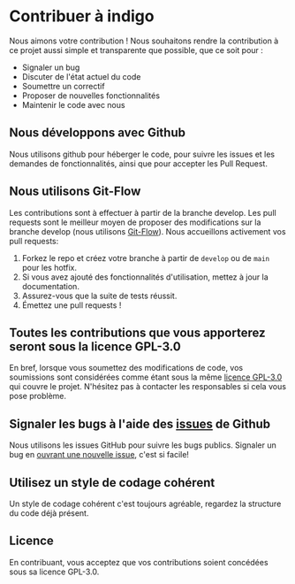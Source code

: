 # Contribuer à indigo
Nous aimons votre contribution ! Nous souhaitons rendre la contribution à ce projet aussi simple et transparente que possible, que ce soit pour :

- Signaler un bug
- Discuter de l'état actuel du code
- Soumettre un correctif
- Proposer de nouvelles fonctionnalités
- Maintenir le code avec nous

## Nous développons avec Github
Nous utilisons github pour héberger le code, pour suivre les issues et les demandes de fonctionnalités, ainsi que pour accepter les Pull Request.

## Nous utilisons Git-Flow
Les contributions sont à effectuer à partir de la branche develop.
Les pull requests sont le meilleur moyen de proposer des modifications sur la branche develop (nous utilisons [Git-Flow](git-flow.readthedocs.io/fr/latest/presentation.html)). Nous accueillons activement vos pull requests:

1. Forkez le repo et créez votre branche à partir de `develop` ou de `main` pour les hotfix.
2. Si vous avez ajouté des fonctionnalités d'utilisation, mettez à jour la documentation.
3. Assurez-vous que la suite de tests réussit.
4. Émettez une pull requests !

## Toutes les contributions que vous apporterez seront sous la licence GPL-3.0
En bref, lorsque vous soumettez des modifications de code, vos soumissions sont considérées comme étant sous la même [licence GPL-3.0](https://choosealicense.com/licenses/gpl-3.0/) qui couvre le projet. N'hésitez pas à contacter les responsables si cela vous pose problème.

## Signaler les bugs à l'aide des [issues](https://github.com/Tidle-Groupe/indigo/issues) de Github
Nous utilisons les issues GitHub pour suivre les bugs publics. Signaler un bug en [ouvrant une nouvelle issue](https://github.com/Tidle-Groupe/indigo/issues/new/choose), c'est si facile!

## Utilisez un style de codage cohérent
Un style de codage cohérent c'est toujours agréable, regardez la structure du code déjà présent.

## Licence
En contribuant, vous acceptez que vos contributions soient concédées sous sa licence GPL-3.0.